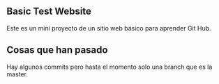 ## Basic Test Website

Este es un mini proyecto de un sitio web básico para aprender Git Hub.

## Cosas que han pasado

Hay algunos commits pero hasta el momento solo una branch que es la master.
